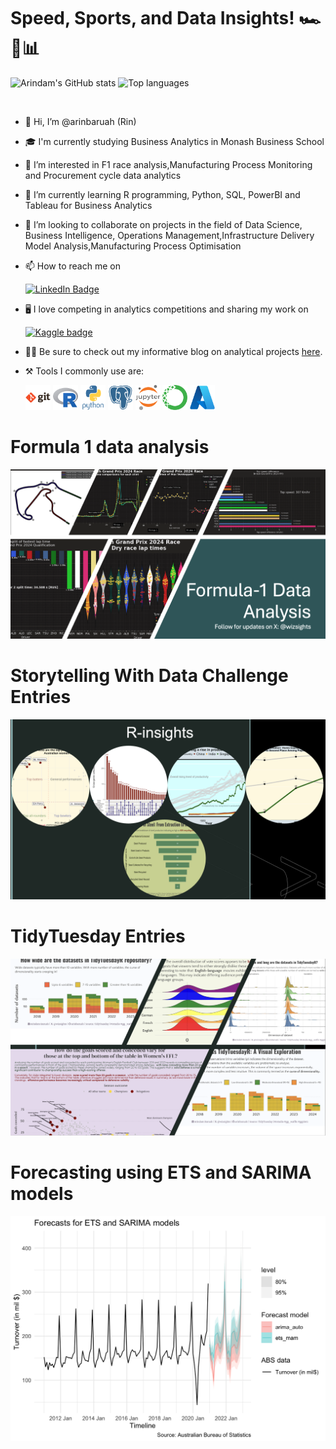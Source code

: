 # Speed, Sports, and Data Insights! 🏎️🎾📊
![Arindam's GitHub stats](https://github-readme-stats.vercel.app/api?username=arinbaruah&show_icons=true&theme=gradient&rank_icon=github)
![Top languages](https://github-readme-stats.vercel.app/api/top-langs/?username=arinbaruah&hide=html,JavaScript,PostScript,SCSS,Less&layout=compact&langs_count=10)


  <img src="https://komarev.com/ghpvc/?username=arinbaruah&style=flat-square&color=blue" alt=""/>



- 👋 Hi, I’m @arinbaruah (Rin)
- 🎓 I'm currently studying Business Analytics in Monash Business School
- 👀 I’m interested in F1 race analysis,Manufacturing Process Monitoring and Procurement cycle data analytics  
- 🌱 I’m currently learning R programming, Python, SQL, PowerBI and Tableau for Business Analytics
- 💞️ I’m looking to collaborate on projects in the field of Data Science, Business Intelligence, Operations Management,Infrastructure Delivery Model Analysis,Manufacturing Process Optimisation
- 📫 How to reach me on <div id="badges">
  <a href="https://www.linkedin.com/in/arindam-baruah/">
    <img src="https://img.shields.io/badge/LinkedIn-blue?style=for-the-badge&logo=linkedin&logoColor=white" alt="LinkedIn Badge"/> 
  </a>
- 🖥️ I love competing in analytics competitions and sharing my work on <div id="badges">
  <a href="https://www.kaggle.com/arindambaruah">
  <img src="https://img.shields.io/badge/Kaggle-035a7d?style=for-the-badge&logo=kaggle&logoColor=white" alt="Kaggle badge"/>
</a>  <div id="badges">  

- 🕵️‍♂️ Be sure to check out my informative blog on analytical projects [here](https://arinbaruah.github.io/Rinsights_blog/).
- ⚒️ Tools I commonly use are:

  <div>
  <img src="https://github.com/devicons/devicon/blob/master/icons/git/git-original-wordmark.svg" title="Git" **alt="Git" width="40" height="40"/>
  <img src="https://github.com/devicons/devicon/blob/master/icons/r/r-original.svg" title="R Studio" **alt="R Studio" width="40" height="40"/>
  <img src="https://github.com/devicons/devicon/blob/master/icons/python/python-original-wordmark.svg" title="Python" **alt="Python" width="40" height="40"/>
  <img src="https://github.com/devicons/devicon/blob/master/icons/postgresql/postgresql-plain.svg" title="PostgreSQL" **alt="PostgreSQL" width="40" height="40"/>
  <img src="https://github.com/devicons/devicon/blob/master/icons/jupyter/jupyter-original-wordmark.svg" title="Jupyter" **alt="Jupyter" width="40" height="40"/>
  <img src="https://github.com/devicons/devicon/blob/master/icons/anaconda/anaconda-original.svg" title="Anaconda" **alt="Anaconda" width="40" height="40"/>
  <img src="https://github.com/devicons/devicon/blob/6910f0503efdd315c8f9b858234310c06e04d9c0/icons/azure/azure-original.svg#L1" title="Azure" **alt="Azure" width="40" height="40"/>
  
</div>

# Formula 1 data analysis

![](https://github.com/arinbaruah/Formula-1-performance-analysis/blob/main/plots/Gallery_updated.png)


# Storytelling With Data Challenge Entries

![Data Viz challenges](https://github.com/arinbaruah/SWD_challenges/blob/main/Gallery.png)

# TidyTuesday Entries

![](https://github.com/arinbaruah/TidyTuesdayViz/blob/main/plot/montage.png)

# Forecasting using ETS and SARIMA models
![](https://github.com/arinbaruah/ABS_RetailProject_AF/blob/main/RetailProject_Arindom_32779267_files/figure-html/fig-forecast-1.png)



<!---
arinbaruah/arinbaruah is a ✨ special ✨ repository because its `README.md` (this file) appears on your GitHub profile.
You can click the Preview link to take a look at your changes.

[![GitHub Streak](http://github-readme-streak-stats.herokuapp.com?user=arinbaruah&theme=dark&background=000000)](https://git.io/streak-stats)
--->
